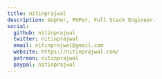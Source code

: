 ```yaml
---
title: nitinprajwal
description: Gopher, PHPer, Full Stack Engineer.
social:
  github: nitinprajwal
  twitter: nitinprajwal
  email: nitinprajwal@gmail.com
  website: https://nitinprajwal.com/
  patreon: nitinprajwal
  paypal: nitinprajwal
---
```

